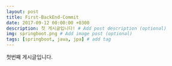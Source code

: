 ```yaml
---
layout: post
title: First-BackEnd-Commit
date: 2017-09-12 00:00:00 +0300
description: 첫 게시글입니다! # Add post description (optional)
img: springboot.png # Add image post (optional)
tags: [springboot, java, jpa] # add tag
---
```


첫번째 게시글입니다.